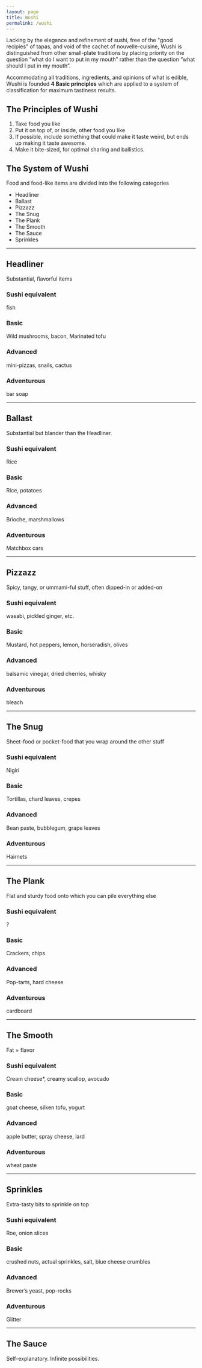 ```yaml
---
layout: page
title: Wushi
permalink: /wushi
---
```


Lacking by the elegance and refinement of sushi, free of the "good recipies" of tapas, and void of the cachet of nouvelle-cuisine, Wushi is distinguished from other small-plate traditions by placing priority on the question “what do I want to put in my mouth” rather than the question “what should I put in my mouth”.  

Accommodating all traditions, ingredients, and opinions of what is edible, Wushi is founded **4 Basic principles** which are applied to a system of classification for maximum tastiness results. 

 
## The Principles of Wushi



1. Take food you like
2. Put it on top of, or inside, other food you like
3. If possible, include something that could make it taste weird, but ends up making it taste awesome.
4. Make it bite-sized, for optimal sharing and ballistics.

## The System of Wushi

Food and food-like items are divided into the following categories

* Headliner
* Ballast
* Pizzazz
* The Snug
* The Plank
* The Smooth
* The Sauce
* Sprinkles




---

## Headliner


Substantial, flavorful items 

### Sushi equivalent

fish	
	
### Basic


Wild mushrooms, bacon, Marinated tofu

### Advanced 
 

mini-pizzas, snails, cactus

### Adventurous


bar soap



---

## Ballast


Substantial but blander than the Headliner. 

### Sushi equivalent
Rice

### Basic

Rice, potatoes

### Advanced 
 
Brioche, marshmallows

### Adventurous

Matchbox cars


---

## Pizzazz


Spicy, tangy, or ummami-ful stuff, often dipped-in or added-on

### Sushi equivalent
wasabi, pickled ginger, etc.

### Basic

Mustard, hot peppers, lemon, horseradish, olives

### Advanced 
 
balsamic vinegar, dried cherries, whisky

### Adventurous

bleach


---

## The Snug


Sheet-food or pocket-food that you wrap around the other stuff

### Sushi equivalent
Nigiri

### Basic

Tortillas, chard leaves, crepes 

### Advanced 
 
Bean paste, bubblegum, grape leaves

### Adventurous

Hairnets

---

## The Plank


Flat and sturdy food onto which you can pile everything else

### Sushi equivalent
?

### Basic

Crackers, chips

### Advanced 
 
Pop-tarts, hard cheese

### Adventurous

cardboard

---

## The Smooth


Fat = flavor

### Sushi equivalent

Cream cheese*, creamy scallop, avocado

### Basic


goat cheese, silken tofu, yogurt

### Advanced 
 
apple butter, spray cheese, lard

### Adventurous

wheat paste

---

## Sprinkles


Extra-tasty bits to sprinkle on top

### Sushi equivalent
Roe, onion slices

### Basic

crushed nuts, actual sprinkles, salt, blue cheese crumbles

### Advanced 
 
Brewer’s yeast, pop-rocks

### Adventurous

Glitter

---

## The Sauce


Self-explanatory. Infinite possibilities.

